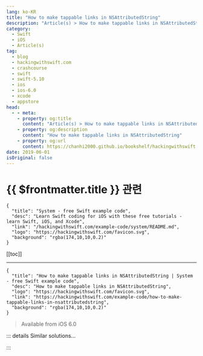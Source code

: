 ```yaml
---
lang: ko-KR
title: "How to make tappable links in NSAttributedString"
description: "Article(s) > How to make tappable links in NSAttributedString"
category:
  - Swift
  - iOS
  - Article(s)
tag: 
  - blog
  - hackingwithswift.com
  - crashcourse
  - swift
  - swift-5.10
  - ios
  - ios-6.0
  - xcode
  - appstore
head:
  - - meta:
    - property: og:title
      content: "Article(s) > How to make tappable links in NSAttributedString"
    - property: og:description
      content: "How to make tappable links in NSAttributedString"
    - property: og:url
      content: https://chanhi2000.github.io/bookshelf/hackingwithswift.com/example-code/how-to-make-tappable-links-in-nsattributedstring.html
date: 2019-06-01
isOriginal: false
---
```


# {{ $frontmatter.title }} 관련

```component VPCard
{
  "title": "System - free Swift example code",
  "desc": "Learn Swift coding for iOS with these free tutorials - learn Swift, iOS, and Xcode",
  "link": "/hackingwithswift.com/example-code/system/README.md",
  "logo": "https://hackingwithswift.com/favicon.svg",
  "background": "rgba(174,10,10,0.2)"
}
```

[[toc]]

---

```component VPCard
{
  "title": "How to make tappable links in NSAttributedString | System - free Swift example code",
  "desc": "How to make tappable links in NSAttributedString",
  "logo": "https://hackingwithswift.com/favicon.svg",
  "link": "https://hackingwithswift.com/example-code/how-to-make-tappable-links-in-nsattributedstring",
  "background": "rgba(174,10,10,0.2)"
}
```

> Available from iOS 6.0

<VidStack src="youtube/qr1XJMIziBg" />

<!-- TODO: 작성 -->

<!-- 
You can make interactive hyperlinks in any attributed string, which in turn means you can add interactive hyperlinks to any UIKit control. If you're working with `UITextView` (which is likely, let's face it), you get basic hyperlinks just by enabling the "Links" data detector in Interface Builder, but that doesn't work for arbitrary strings - for example, maybe you want the words “tap here" to be interactive.

Here is a complete example of arbitrary hyperlinks using a `UITextView`. Make sure your text view has "Selectable" enabled, as this is required by iOS:

```swift
class ViewController: UIViewController, UITextViewDelegate {
    @IBOutlet var textView: UITextView!

    override func viewDidLoad() {
        let attributedString = NSMutableAttributedString(string: "Want to learn iOS? You should visit the best source of free iOS tutorials!")
        attributedString.addAttribute(.link, value: "https://www.hackingwithswift.com", range: NSRange(location: 19, length: 55))

        textView.attributedText = attributedString
    }

    func textView(_ textView: UITextView, shouldInteractWith URL: URL, in characterRange: NSRange, interaction: UITextItemInteraction) -> Bool {
        UIApplication.shared.open(URL)
        return false
    }
}
```

There are three important things to note about this technique. 

First, your view controller should be set as the delegate for your text view in Interface Builder or in code.

Second, the tap cannot be very brief, which means quick taps are ignored by iOS. If you find find this annoying you might consider something like this: <a href="https://gist.github.com/benjaminbojko/c92ac19fe4db3302bd28">https://gist.github.com/benjaminbojko/c92ac19fe4db3302bd28</a>.

Third, this technique is easily used with custom URL schemes, e.g. `yourapp://`, which you can catch and parse inside `shouldInteractWith` to trigger your own behaviors.

-->

::: details Similar solutions…

<!--
/quick-start/swiftui/how-to-customize-the-way-links-are-opened">How to customize the way links are opened 
/quick-start/swiftui/how-to-open-web-links-in-safari">How to open web links in Safari 
/quick-start/swiftui/how-to-create-a-tappable-button">How to create a tappable button 
/quick-start/swiftui/how-to-control-the-tappable-area-of-a-view-using-contentshape">How to control the tappable area of a view using contentShape() 
/quick-start/swiftui/how-to-fix-a-form-picker-or-a-navigationlink-that-isnt-tappable">How to fix a Form Picker or a NavigationLink that isn’t tappable</a>
-->

:::

